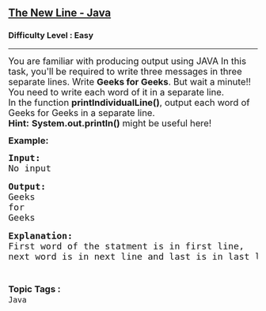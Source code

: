 <h2><a href="https://www.geeksforgeeks.org/problems/the-new-line-java/1?utm_source=geeksforgeeks&utm_medium=article_practice_tab&utm_campaign=article_practice_tab">The New Line - Java</a></h2><h3>Difficulty Level : Easy</h3><hr><div class="problems_problem_content__Xm_eO"><p><span style="font-size:18px">You are familiar with producing output using JAVA In this task, you'll be required to write three messages in three separate lines. Write <strong>Geeks for Geeks</strong>. But wait a minute!! You need to write each word of it in a separate line.<br>
In the function <strong>printIndividualLine()</strong>, output each word of Geeks for Geeks in a separate line.</span><br>
<span style="font-size:18px"><strong>Hint:</strong> <strong>System.out.println()</strong> might be useful here!</span></p>

<p><strong><span style="font-size:18px">Example:</span></strong></p>

<pre><span style="font-size:18px"><strong>Input:</strong>
No input</span>

<span style="font-size:18px"><strong>Output:</strong>
Geeks
for
Geeks</span>

<span style="font-size:18px"><strong>Explanation:</strong>
First word of the statment is in first line, 
next word is in next line and last is in last line.</span></pre>
</div><br><p><span style=font-size:18px><strong>Topic Tags : </strong><br><code>Java</code>&nbsp;